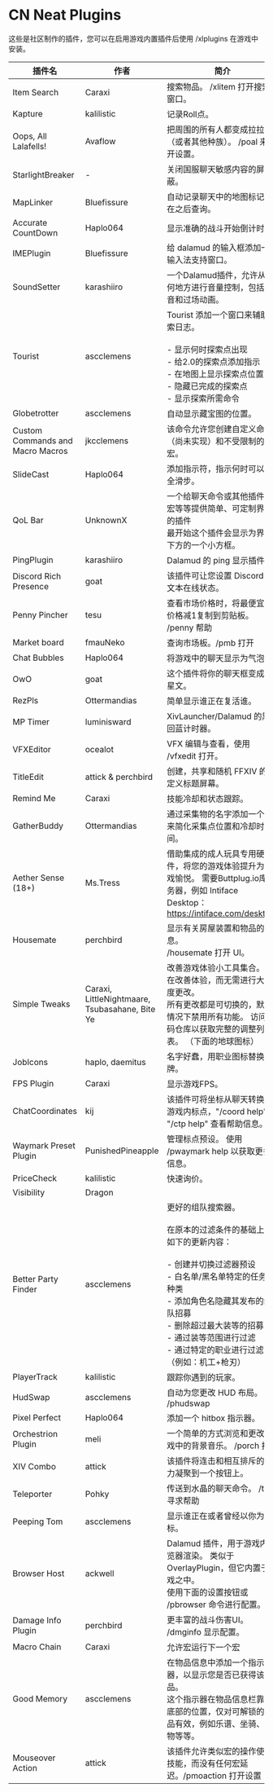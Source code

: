 # CN Neat Plugins

这些是社区制作的插件，您可以在启用游戏内置插件后使用 /xlplugins 在游戏中安装。


| 插件名 | 作者 | 简介 |
|---------------|---------------|-----------------|
| Item Search | Caraxi | 搜索物品。 /xlitem 打开搜索窗口。 |
| Kapture | kalilistic | 记录Roll点。 |
| Oops, All Lalafells! | Avaflow | 把周围的所有人都变成拉拉肥（或者其他种族）。 /poal 来打开设置。 |
| StarlightBreaker | - | 关闭国服聊天敏感内容的屏蔽。 |
| MapLinker | Bluefissure | 自动记录聊天中的地图标记并在之后查询。 |
| Accurate CountDown | Haplo064 | 显示准确的战斗开始倒计时。 |
| IMEPlugin | Bluefissure | 给 dalamud 的输入框添加一个输入法支持窗口。 |
| SoundSetter | karashiiro | 一个Dalamud插件，允许从任何地方进行音量控制，包括调音和过场动画。 |
| Tourist | ascclemens | Tourist 添加一个窗口来辅助探索日志。<br><br>- 显示何时探索点出现<br>- 给2.0的探索点添加指示<br>- 在地图上显示探索点位置<br>- 隐藏已完成的探索点<br>- 显示探索所需命令 |
| Globetrotter | ascclemens | 自动显示藏宝图的位置。 |
| Custom Commands and Macro Macros | jkcclemens | 该命令允许您创建自定义命令（尚未实现）和不受限制的宏。 |
| SlideCast | Haplo064 | 添加指示符，指示何时可以安全滑步。 |
| QoL Bar | UnknownX | 一个给聊天命令或其他插件、宏等等提供简单、可定制界面的插件<br>最开始这个插件会显示为界面下方的一个小方框。 |
| PingPlugin | karashiiro | Dalamud 的 ping 显示插件。 |
| Discord Rich Presence | goat | 该插件可让您设置 Discord 富文本在线状态。 |
| Penny Pincher | tesu | 查看市场价格时，将最便宜的价格减1复制到剪贴板。 /penny 帮助 |
| Market board | fmauNeko | 查询市场板。/pmb 打开 |
| Chat Bubbles | Haplo064 | 将游戏中的聊天显示为气泡。 |
| OwO | goat | 这个插件将你的聊天框变成火星文。 |
| RezPls | Ottermandias | 简单显示谁正在复活谁。 |
| MP Timer | luminisward | XivLauncher/Dalamud 的黑魔回蓝计时器。 |
| VFXEditor | ocealot | VFX 编辑与查看，使用 /vfxedit 打开。 |
| TitleEdit | attick & perchbird | 创建，共享和随机 FFXIV 的自定义标题屏幕。 |
| Remind Me | Caraxi | 技能冷却和状态跟踪。 |
| GatherBuddy | Ottermandias | 通过采集物的名字添加一个 UI 来简化采集点位置和冷却时间。 |
| Aether Sense (18+) | Ms.Tress | 借助集成的成人玩具专用硬件，将您的游戏体验提升为游戏愉悦。 需要Buttplug.io库服务器，例如 Intiface Desktop：https://intiface.com/desktop/ |
| Housemate | perchbird | 显示有关房屋装置和物品的信息。<br>/housemate 打开 UI。 |
| Simple Tweaks | Caraxi, LittleNightmaare, Tsubasahane, Bite Ye | 改善游戏体验小工具集合。 旨在改善体验，而无需进行大幅度更改。<br>所有更改都是可切换的，默认情况下禁用所有功能。 访问代码仓库以获取完整的调整列表。 （下面的地球图标） |
| JobIcons | haplo, daemitus | 名字好蠢，用职业图标替换名牌。 |
| FPS Plugin | Caraxi | 显示游戏FPS。 |
| ChatCoordinates | kij | 该插件可将坐标从聊天转换为游戏内标点，"/coord help" 或 "/ctp help" 查看帮助信息。 |
| Waymark Preset Plugin | PunishedPineapple | 管理标点预设。 使用 /pwaymark help 以获取更多信息。 |
| PriceCheck | kalilistic | 快速询价。 |
| Visibility | Dragon |  |
| Better Party Finder | ascclemens | 更好的组队搜索器。<br><br>在原本的过滤条件的基础上有如下的更新内容：<br><br>- 创建并切换过滤器预设<br>- 白名单/黑名单特定的任务和种类<br>- 添加角色名隐藏其发布的组队招募<br>- 删除超过最大装等的招募<br>- 通过装等范围进行过滤<br>- 通过特定的职业进行过滤（例如：机工+枪刃） |
| PlayerTrack | kalilistic | 跟踪你遇到的玩家。 |
| HudSwap | ascclemens | 自动为您更改 HUD 布局。 /phudswap |
| Pixel Perfect | Haplo064 | 添加一个 hitbox 指示器。 |
| Orchestrion Plugin | meli | 一个简单的方式浏览和更改游戏中的背景音乐。 /porch 打开 |
| XIV Combo | attick | 该插件将连击和相互排斥的能力凝聚到一个按钮上。 |
| Teleporter | Pohky | 传送到水晶的聊天命令。 /tp 寻求帮助 |
| Peeping Tom | ascclemens | 显示谁正在或者曾经以你为目标。 |
| Browser Host | ackwell | Dalamud 插件，用于游戏内浏览器渲染。 类似于 OverlayPlugin，但它内置于游戏之中。<br>使用下面的设置按钮或 /pbrowser 命令进行配置。 |
| Damage Info Plugin | perchbird | 更丰富的战斗伤害UI。 /dmginfo 显示配置。 |
| Macro Chain | Caraxi | 允许宏运行下一个宏 |
| Good Memory | ascclemens | 在物品信息中添加一个指示器，以显示您是否已获得该物品。<br>这个指示器在物品信息栏靠近底部的位置，仅对可解锁的物品有效，例如乐谱、坐骑、宠物等等。 |
| Mouseover Action | attick | 该插件允许类似宏的操作使用技能，而没有任何宏延迟。/pmoaction 打开设置 |